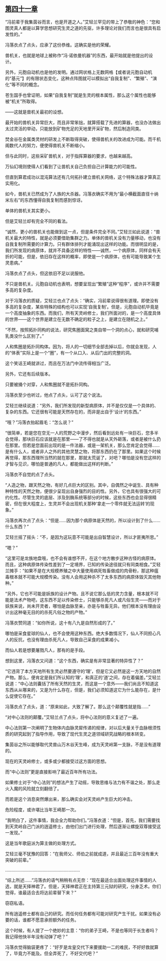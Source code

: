 ## [第四十一章](https://www.xxbiquge.com/11_11207/9227774.html)


  “冯前辈于我集茵谷而言，也是开道之人。”艾轻兰罕见的带上了恭敬的神色：“您和图灵真人都是以算学思想研究生灵之道的先驱，许多理论对我们而言也是很具有启发性的。”

  冯落衣点了点头，应承了这份恭维。这确实是他的荣耀。

  兽机关，也就是地球上被称作“冯·诺依曼机器”的东西，最开始就是他提出的设计。

  另外，元胞自动机也是他的发明。通过网状格上无数网格【或者说元胞自动机的“基元”】的有限状态变化，这种点阵图就可以模拟出“自我复制”、“繁殖”、“演化”等不同的概念。

  苍生国手也曾证明，如果“自我复制”就是生灵的根本属性，那么这个属性也能够被“机关”所取得。

  ——这就是兽机关最初的设想。

  最开始的兽机关异常巨大，而且非常笨拙，就算搭载了先进的算器，也没办法做出太过灵活的举动，只能放到矿物充足的天地里开采矿物，然后制造同类。

  焚金谷在金属类灵材的研发上不断取得突破，使得兽机关的改进成为可能。而千机阁数代人的努力，便使得兽机关不断缩小。

  但与此同时，这些采矿兽机关，对于指挥算器的要求，也越来越高。

  万仙幻境则使得人们看到了让兽机关自己负担自己计算能力的可能性。

  但直到算君成功以混沌算法还有几何拓扑建立兽机关网络，这个特殊法器才算真正实用化。

  如今，兽机关已然成为了人族的大杀器。冯落衣确实不用为“最小横截面直径十纳米左右”的东西懂得自我复制而感到惊讶。

  单体的兽机关其实更小。

  但是艾轻兰却有完全不同的看法。

  “诚然，更小的兽机关也能做到这一点，但是条件完全不同。”艾轻兰如此说道：“兽机关最大的特性，就是必须要借助集群之力。单体的兽机关没有力量移动，也没有自我复制所需要的计算力。只有群体排列才能涌现出这样的功能。而很明显的是，我们所发现的病原体，就并不具备这样的特性——诚然，一个病原体，同样会有夭折的可能，但是，依旧存在这样的概率，即使是一个病原体，也有可能导致某个生灵患病。”

  冯落衣点了点头，但这依旧不足以说服他。

  不只是兽机关。元胞自动机也表明，想要呈现出“繁殖”这种“程序”，或许并不需要多高的复杂度。

  对于冯落衣的质疑，艾轻兰也点了点头：“确实，冯前辈说得很有道理。即使没有多高的复杂度，某些特殊的结构也可以实现‘自我复制’。但是，元胞自动机毕竟是一个高度抽象的东西。而我们，所有天灵岭修士，我们所面对的，是一个高度具体的世界——这个世界是建立在无数不确定的粒子之上，是建立在随机之上。”

  “不然，按照拓扑同构的说法，研究焦圈面窝之类自带一个洞的点心，就和研究哺乳类没什么区别了。”

  人和焦圈是拓扑同构体。因为，将人的一切细节全部去掉以后，你就会发现，人的“体表”实际上是一个“圈”，有一个从口入、从后门出的完整的洞。

  这个笑话王崎就讲过，而且在万法门中流传得相当广泛。

  另外，它还有后续版本。

  只要被捅个对穿，人和焦圈就不是拓扑同构。

  冯落衣至少也听过，他点了点头，认可了这个说法。

  艾轻兰继续说道：“另外，我们所发现的新型病原体，并不是仅仅是一个具体的、复杂的东西。它还很有可能是天然存在的，而非是出自于‘设计’的东西。”

  “哦？”冯落衣抬起眉毛：“怎么说？”

  “很简单，若是您在空无一人的荒野之中漫步，然后看到远处有一块巨石，您多半会觉得，那块巨石应该就是在那里——了不得也就是从天外砸落，或者是被什么扔在那里。但若是您面前出现的是一件法器，或是一架机关，那么您肯定会觉得……是有什么人，或者非人之外的其他灵慧之物，将那东西扔在了那里。如果这个时候再觉得，那东西理所当然的就在那里，那就太荒诞了，对吧？哪怕是没有您这样的才智与见识，哪怕是普通的凡人，都能做出这样的判断。”

  冯落衣不自觉的点了点头。

  “人造之物，跟天然之物，有好几点巨大的区别。其中，自偶然之中诞生、具有种种特性的天然之物，便很少呈现出自身强烈的目的性。另外，它也具有很强大的可约化性。尽管生灵的底层、涉及到酶系统等部分的时候，这些东西也会显得很精密，但在很大程度上，生灵并不会出现机关那种‘拿走一个零件就无法运转’的现象。”

  冯落衣再次点了点头：“但是……因为那个病原体是天然的，所以设计到了什么……什么东西？”

  艾轻兰摇了摇头：“不，是因为这玩意不可能是出自智慧设计，所以才匪夷所思。”

  “嗯？”

  “这里可是龙族地盘哦，也不会有谁想不开，在这个地方散步这种古怪的病原体。而且，这种病原体传染性差到了一定境界，已知的传染途径就只有同类相食。”艾轻兰摊手：“如果不是在大规模养殖之中大量使用病死牲畜做成的肉骨粉，那这种瘟毒根本就不可能大规模传染。没有人会用这种杀不了太多东西的病原体毁灭其他物种。”

  “另外，它也不可能是妖族的设计产物。且不说它那么低的灵力含量，根本就不可能是法术产物吧，这东西不足以传染修士，只能够杀死凡人或凡俗生灵——而对于妖族来说，尚未开灵者，哪怕是血脉至亲，亦是与牲畜无异。他们根本没有理由设计出这种毫无目的的杀死凡俗之物的产物。”

  冯落衣赞同道：“如你所说，这十有八九是自然形成的了。”

  哪怕是采食星球的仙人，也不会使用这种东西。绝大多数情况下，仙人不同担心凡人的反抗，也没有理由杀死凡人，导致自己采食的成果减小。

  而仙人若是想要屠戮凡人，那有的是手段。

  想到这里，冯落衣又问道：“这个东西，确实是有非常显著的特异性了？”

  “它违背了本方天地所有生灵必然要遵守的‘理’，但是它又必然是这一方天地的自然产物。那么，便肯定是我们所认知的‘理’，和真正的‘道’之间，存在着偏差。”艾轻兰说道：“中心法则囊括了所有天然的生灵，而这是一个意外——我们尚且不知道这东西从从哪来的，又是为什么存在，但是，我们必须知道这它为什么能存在，是什么促使它存在。”

  冯落衣点了点头，道：“原来如此，大致了解了。那么这个颠覆性就是指……”

  “对中心法则的颠覆。”艾轻兰点了点头，将中心法则的意义复述了一遍。

  中心法则第一次阐明了生物体内血脉灵犀传递的规律，对以后大量关于血脉根须性质的研究起到了指导作用，导致了现代生灵之道领域研究战略的根本转变。

  集茵谷之所以能够取代灵兽山万木谷天生峰，成为天灵岭第一支脉，不是没有道理的。

  现在的天灵岭修士，或多或少都接受过这方面的思想。

  而“中心法则”更是直接影响了最近百年所有功法。

  如果修士对于“中心法则”的想法产生了动摇，导致思维与法力有不谐之处，那么走火入魔的风险就立刻翻倍了。

  而若是这个消息突然爆出来，那么确实会对天灵岭产生巨大的冲击。

  危险程度，或许堪比当年王崎那一次。

  “我明白了，这件事情，我会全力帮助你们。”冯落衣道：“但是，首先，我们需要找到天灵岭自己门派的逍遥修士，由他们出门进行处理，然后逐渐让螺旋双尊接受这一发现。”

  这是当年歌庭派为算主做的处理方式。

  艾轻兰毫不犹豫的回答：“在我师父、师伯之前就成道，并且最近三百年没有重大突破的前辈。”

  ……………………………………………………

  “综上所述……”冯落衣的语气稍稍有点无奈：“现在最适合出面处理这件事情的人选，就是天择神君了。但是，天择神君正在主持第三元狱的研究，分身乏术。你们觉得，谁最适合去将达前辈替下来？”

  窃窃私语。

  所有逍遥修士都有自己的研究。而任何任务都有可能对研究产生干扰。如果没有必要的话，谁都不愿意承担额外的任务。

  这个时候，有人提了一个绝妙的主意：“你的弟子王崎，不是也等同于长生者吗？我记得他快半年没有动弹了吧？”

  冯落衣觉得脑袋更疼了：“好歹是龙皇交代下来要援助一二的难民，不好好救就算了，毕竟力不能及。但全弄死了，不好交代吧？”
